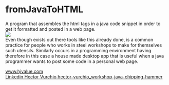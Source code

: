 # fromJavaToHTML
A program that assembles the html tags in a java code snippet in order to get it formatted and posted in a web page.</br>
<image src="https://github.com/HectorVurchio/fromJavaToHTML/icons/TagForCode_hjv.png"/><br/>
Even though exists out there tools like this already done, is a common practice for people who works in steel workshops to make for themselves such utensils. Similarly occurs in a programming environment having therefore in this case a house made desktop app that is useful when a java programmer wants to post some code in a personal web page.

<a href="https://www.hjvalue.com">www.hjvalue.com</a></br>
<a href="https://www.linkedin.com/posts/hector-vurchio_workshop-java-chipping-hammer-put-html-activity-7022605324662575104--Gvb?utm_source=share&utm_medium=member_desktop">Linkedin Hector Vurchio hector-vurchio_workshop-java-chipping-hammer</a>
